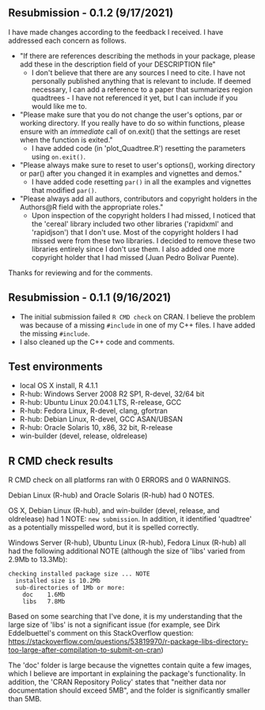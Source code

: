 ## Resubmission - 0.1.2 (9/17/2021)

I have made changes according to the feedback I received. I have addressed each concern as follows.

* "If there are references describing the methods in your package, please add these in the description field of your DESCRIPTION file"
    - I don't believe that there are any sources I need to cite. I have not personally published anything that is relevant to include. If deemed necessary, I can add a reference to a paper that summarizes region quadtrees - I have not referenced it yet, but I can include if you would like me to.
* "Please make sure that you do not change the user's options, par or working directory. If you really have to do so within functions, please ensure with an *immediate* call of on.exit() that the settings are reset when the function is exited."
    - I have added code (in 'plot_Quadtree.R') resetting the parameters using `on.exit()`.
* "Please always make sure to reset to user's options(), working directory or par() after you changed it in examples and vignettes and demos."
    - I have added code resetting `par()` in all the examples and vignettes that modified `par()`.
* "Please always add all authors, contributors and copyright holders in the Authors@R field with the appropriate roles."
    - Upon inspection of the copyright holders I had missed, I noticed that the 'cereal' library included two other libraries ('rapidxml' and 'rapidjson') that I don't use. Most of the copyright holders I had missed were from these two libraries. I decided to remove these two libraries entirely since I don't use them. I also added one more copyright holder that I had missed (Juan Pedro Bolivar Puente).

Thanks for reviewing and for the comments.

## Resubmission - 0.1.1 (9/16/2021)

* The initial submission failed `R CMD check` on CRAN. I believe the problem was because of a missing `#include` in one of my C++ files. I have added the missing `#include`.
* I also cleaned up the C++ code and comments.

## Test environments

* local OS X install, R 4.1.1
* R-hub: Windows Server 2008 R2 SP1, R-devel, 32/64 bit
* R-hub: Ubuntu Linux 20.04.1 LTS, R-release, GCC
* R-hub: Fedora Linux, R-devel, clang, gfortran
* R-hub: Debian Linux, R-devel, GCC ASAN/UBSAN
* R-hub: Oracle Solaris 10, x86, 32 bit, R-release
* win-builder (devel, release, oldrelease)

## R CMD check results

R CMD check on all platforms ran with 0 ERRORS and 0 WARNINGS.

Debian Linux (R-hub) and Oracle Solaris (R-hub) had 0 NOTES.

OS X, Debian Linux (R-hub), and win-builder (devel, release, and oldrelease) had 1 NOTE: `new submission`. In addition, it identified 'quadtree' as a potentially misspelled word, but it is spelled correctly.

Windows Server (R-hub), Ubuntu Linux (R-hub), Fedora Linux (R-hub) all had the following additional NOTE (although the size of 'libs' varied from 2.9Mb to 13.3Mb):

```
checking installed package size ... NOTE
  installed size is 10.2Mb
  sub-directories of 1Mb or more:
    doc    1.6Mb
    libs   7.8Mb
```

Based on some searching that I've done, it is my understanding that the large size of 'libs' is not a significant issue (for example, see Dirk Eddelbuettel's comment on this StackOverflow question: https://stackoverflow.com/questions/53819970/r-package-libs-directory-too-large-after-compilation-to-submit-on-cran)

The 'doc' folder is large because the vignettes contain quite a few images, which I believe are important in explaining the package's functionality. In addition, the 'CRAN Repository Policy' states that "neither data nor documentation should exceed 5MB", and the folder is significantly smaller than 5MB.
